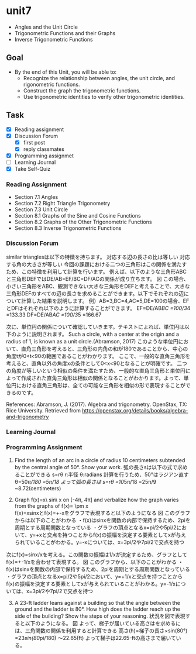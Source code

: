 # unit7

- Angles and the Unit Circle
- Trigonometric Functions and their Graphs
- Inverse Trigonometric Functions

## Goal

- By the end of this Unit, you will be able to:
  - Recognize the relationship between angles, the unit circle, and rigonometric functions.
  - Construct the graph the trigonometric functions.
  - Use trigonometric identities to verify other trigonometric identities.

## Task

- [x] Reading assignment
- [x] Discussion Forum
  - [x] first post
  - [x] reply classmates
- [x] Programming assignmet
- [ ] Learning Journal
- [x] Take Self-Quiz

### Reading Assignment

- Section 7.1 Angles
- Section 7.2 Right Triangle Trigonometry
- Section 7.3 Unit Circle
- Section 8.1 Graphs of the Sine and Cosine Functions
- Section 8.2 Graphs of the Other Trigonometric Functions
- Section 8.3 Inverse Trigonometric Functions

### Discussion Forum

similar trianglesは以下の特徴を持ちます。
  対応する辺の長さの比は等しい
  対応する角の大きさが等しい
今回の課題における二つの三角形はこの関係を満たすため、この特徴を利用して計算を行います。
例えば、以下のような三角形ABCと三角形DEFではDE/AB=EF/BC=DF/ACの関係が成り立ちます。
図
この場合、小さい三角形をABC、観測できない大きな三角形をDEFと考えることで、大きな三角形DEFのすべての辺の長さを求めることができます。以下でそれぞれの辺について計算した結果を説明します。
例）AB=3,BC=4,AC=5,DE=100の場合、EFとDFはそれぞれ以下のように計算することができます。
EF=DE/AB*BC
=100/3*4
=133.33
DF=DE/AB*AC
=100/3*5
=166.67

次に、単位円の関係について確認していきます。テキストによれば、単位円は以下のように説明されます。
Such a circle, with a center at the origin and a radius of 1, is known as a unit circle.(Abramson, 2017)
このような単位円において、直角三角形を考えると、三角形の内角の和が180であることから、中心の角度tが0<t<90の範囲であることがわかります。
ここで、一般的な直角三角形を考えると、直角以外の角度xの条件として0<x<90となることが明確です。
二つの角度が等しいという相似の条件を満たすため、一般的な直角三角形と単位円によって作成された直角三角形は相似の関係となることがわかります。よって、単位円における直角三角形は、全ての可能な三角形を相似の形で表現することができるのです。

References:
Abramson, J. (2017). Algebra and trigonometry. OpenStax, TX: Rice University. Retrieved from <https://openstax.org/details/books/algebra-and-trigonometry>

### Learning Journal

### Programming Assignment

1. Find the length of an arc in a circle of radius 10 centimeters subtended by the central angle of 50°. Show your work.
弧の長さsは以下の式で求めることができる
s=rθ
r:半径
θ:radians
計算を行うため、50°はラジアン直す
θ=50*π/180
=5π/18
よって弧の長さは
s=rθ
=10*5π/18
=25π/9
~8.72(centimeters)

2. Graph  f(x)=x\ sin\ x  on [-4π, 4π] and verbalize how the graph varies from the graphs of  f(x)= \pm x  
f(x)=xsinxとf(x)=+-xをグラフで表現すると以下のようになる
図
このグラフからは以下のことがわかる
・f(x)はsinxを関数の内部で保持するため、2piを周期とする周期関数となっている
・グラフの頂点となるx=pi/2や5pi/2において、y=+xと交点を持つことからf(x)の振幅を決定する要素としてxが与えられていることがわかる。y=-xについては、x=3pi/2や7pi/2で交点を持つ

次にf(x)=sinx/xを考える。この関数の振幅は1/xが決定するため、グラフとしてf(x)=+-1/xを合わせて表現する。
図
このグラフから、以下のことがわかる
・f(x)はsinxを関数の内部で保持するため、2piを周期とする周期関数となっている
・グラフの頂点となるx=pi/2や5pi/2において、y=+1/xと交点を持つことからf(x)の振幅を決定する要素としてxが与えられていることがわかる。y=-1/xについては、x=3pi/2や7pi/2で交点を持つ

3. A 23-ft ladder leans against a building so that the angle between the ground and the ladder is 80°. How high does the ladder reach up the side of the building? Show the steps of your reasoning.
状況を図で表現すると以下のようになる。
図
よって、梯子が届いている高さはを求めるには、三角関数の関係を利用すると計算できる
高さ(h)=梯子の長さ×sin(80°)
=23*sin(80*pi/180)
〜22.65(ft)
よって梯子は22.65-ftの高さまで届いている。
